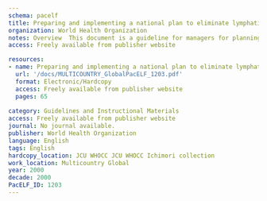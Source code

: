 ```yaml
---
schema: pacelf
title: Preparing and implementing a national plan to eliminate lymphatic filariasis (in countries where onchocerciasis is not co-endemic)  a guideline for programme managers
organization: World Health Organization
notes: Overview  This document is a guideline for managers for planning and establishing a programme for the elimination of lymphatic filariasis. It is intended for use by national programme managers, programme officials and consultants to the ministries of health in countries where lymphatic filariasis is known, or suspected, to be endemic, but not for use in countries where onchocerciasis is co-endemic with lymphatic filariasis or where the use of diethylcarba-mazine citrate (DEC) is contraindicated. National Programme managers of these countries may consult the respective guideline relevant to onchocerciasis co-endemic countries. The epidemiology and clinical manifestations of lymphatic filariasis are not described in this document as extensive information on the subject is readily available elsewhere.
access: Freely available from publisher website

resources:
- name: Preparing and implementing a national plan to eliminate lymphatic filariasis (in countries where onchocerciasis is not co-endemic)  a guideline for programme managers
  url: '/docs/MULTICOUNTRY_GlobalPacELF_1203.pdf'
  format: Electronic/Hardcopy
  access: Freely available from publisher website
  pages: 65
 
category: Guidelines and Instructional Materials
access: Freely available from publisher website
journal: No journal available.
publisher: World Health Organization
language: English 
tags: English 
hardcopy_location: JCU WHOCC JCU WHOCC Ichimori collection
work_location: Multicountry Global
year: 2000
decade: 2000
PacELF_ID: 1203
---
```


